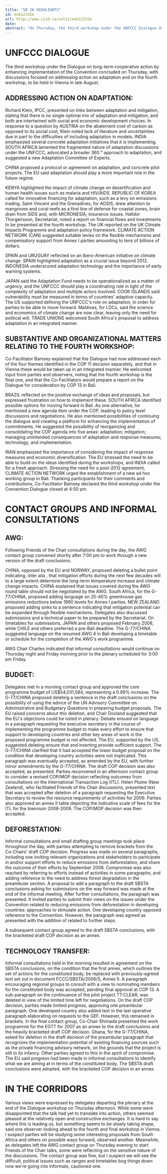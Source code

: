 ```yaml
---
title: "SB 26 HIGHLIGHTS"
id: enb12332e
url: http://www.iisd.ca/vol12/enb12332e
date: 
abstract: "On Thursday, the third workshop under the UNFCCC Dialogue drew to a close, with participants meeting in the morning and afternoon to discuss action on adaptation and matters relating to the fourth workshop in August 2007 . An AWG contact group also convened in the evening, and contact groups and informal consultations under the SBSTA and SBI continued on the budget , deforestation , and technology transfer ."
---
```


# UNFCCC DIALOGUE

The third workshop under the Dialogue on long-term cooperative action by enhancing implementation of the Convention concluded on Thursday, with discussions focused on addressing action on adaptation and on the fourth workshop, to be held in Vienna in late August.

## ADDRESSING ACTION ON ADAPTATION:

Richard Klein, IPCC, presented on links between adaptation and mitigation, stating that there is no single optimal mix of adaptation and mitigation, and both are intertwined with social and economic development choices. In response to a question by AUSTRIA on the abatement cost of carbon as opposed to its social cost, Klein noted lack of literature and uncertainties due in part to the difficulties of including adaptation in models. INDIA emphasized several concrete adaptation initiatives that it is implementing. SOUTH AFRICA lamented the fragmented nature of adaptation discussions under the UNFCCC, advocated a broader 360 ° approach to adaptation, and suggested a new Adaptation Committee of Experts.

CHINA proposed a protocol or agreement on adaptation, and concrete pilot projects. The EU said adaptation should play a more important role in the future regime.

KENYA highlighted the impact of climate change on desertification and human health issues such as malaria and HIV/AIDS. REPUBLIC OF KOREA called for innovative financing for adaptation, such as a levy on emissions trading. Saint Vincent and the Grenadines, for AOSIS, drew attention to mangroves and coral reefs as a first line of defense for coastal zones, brain drain from SIDS and, with MICRONESIA, insurance issues. Halldor Thorgeirsson, Secretariat, noted a report on financial flows and investments to be presented at the fourth workshop. The UK reported on the UK Climate Impacts Programme and adaptation policy framework. CLIMATE ACTION NETWORK (CAN) suggested suitable levies on the flexible mechanisms and compensatory support from Annex I parties amounting to tens of billions of dollars.

SPAIN and URUGUAY reflected on an Ibero-American initiative on climate change. SPAIN highlighted adaptation as a crucial issue beyond 2012. INDONESIA underscored adaptation technology and the importance of early warning systems.

JAPAN said the Adaptation Fund needs to be operationalized as a matter of urgency, and the UNFCCC should play a coordinating role in light of the complexity of adaptation and multiple actors involved. COOK ISLANDS said vulnerability must be measured in terms of countries' adaptive capacity. The US supported defining the UNFCCC's role on adaptation, in order for parties to be able to move forward. Maldives, for LDCs, said the science and economics of climate change are now clear, leaving only the need for political will. TRADE UNIONS welcomed South Africa's proposal to address adaptation in an integrated manner.

## SUBSTANTIVE AND ORGANIZATIONAL MATTERS RELATING TO THE FOURTH WORKSHOP:

Co-Facilitator Bamsey explained that the Dialogue had now addressed each of the four themes identified in the COP 11 decision separately, and that in Vienna these would be taken up in an integrated manner. He welcomed input from parties and observers, noting that the fourth workshop is the final one, and that the Co-Facilitators would prepare a report on the Dialogue for consideration by COP 13 in Bali.

BRAZIL reflected on the positive exchange of ideas and proposals, but expressed frustration on how to implement these. SOUTH AFRICA identified possible options for moving forward in Bali. As one alternative, he mentioned a new agenda item under the COP, leading to policy level discussions and negotiations. He also mentioned possibilities of continuing the dialogue and creating a platform for enhancing the implementation of commitments. He suggested the possibility of reorganizing and consolidating the COP agenda into five areas: adaptation; mitigation; managing unintended consequences of adaptation and response measures; technology; and implementation.

IRAN emphasized the importance of considering the impact of response measures and economic diversification. The EU stressed the need to be able to build on the ideas identified during the workshops, and INDIA called for a fresh approach. Stressing the need for a post-2012 agreement, CLIMATE ACTION NETWORK urged the establishment of a new ad hoc working group in Bali. Thanking participants for their comments and contributions, Co-Facilitator Bamsey declared the third workshop under the Convention Dialogue closed at 4:50 pm.

# CONTACT GROUPS AND INFORMAL CONSULTATIONS

## AWG:

Following Friends of the Chair consultations during the day, the AWG contact group convened shortly after 7:00 pm to work through a new version of the draft conclusions.

CHINA, opposed by the EU and NORWAY, proposed deleting a bullet point indicating, inter alia , that mitigation efforts during the next few decades will to a large extent determine the long-term temperature increase and climate change impacts. CHINA explained that issues covered during the AWG round table should not be negotiated by the AWG. South Africa, for the G-77/CHINA, proposed adding language on 25-40% greenhouse gas emissions reductions below 1990 levels for Annex I parties. NEW ZEALAND proposed adding sinks to a sentence indicating that mitigation potential can be expanded through flexible mechanisms. Delegates also discussed submissions and a technical paper to be prepared by the Secretariat. On timetables for submissions, JAPAN and others proposed February 2008, while CHILE and others preferred a pre-Bali deadline. The G-77/CHINA suggested language on the resumed AWG 4 in Bali developing a timetable or schedule for the completion of the AWG's work programme.

AWG Chair Charles indicated that informal consultations would continue on Thursday night and Friday morning prior to the plenary scheduled for 3:00 pm Friday.

## BUDGET:

Delegates met in a morning contact group and approved the core programme budget of US$54,031,584, representing a 0.99% increase. The G-77/CHINA proposed deleting a sentence in the draft conclusions on the possibility of using the advice of the UN Advisory Committee on Administrative and Budgetary Questions in preparing budget proposals. The EU raised concerns about this deletion, and Chair Dovland suggested that the EU's objections could be noted in plenary. Debate ensued on language in a paragraph requesting the executive secretary in the course of implementing the programme budget to make every effort to ensure that support to developing countries and other key areas of work in the proposed programme budget is not affected. The EU, supported by the US, suggested deleting ensure that and inserting provide sufficient support. The G-77/CHINA clarified that it had accepted the lower budget proposal on the condition that developing country activities were not implicated. This paragraph was eventually accepted, as amended by the EU, with further minor amendments by the G-77/CHINA. The draft COP decision was also accepted, as presented. Parties reconvened in an afternoon contact group to consider a revised COP/MOP decision reflecting outcomes from consultations on the International Transaction Log (ITL). Helen Plume (New Zealand), who facilitated Friends of the Chair discussions, presented text that was accepted after deletion of a paragraph requesting the Executive Secretary to review the resource requirements of activities for 2009. Parties also approved an annex II table depicting the indicative scale of fees for the ITL for the biennium 2008-2009. The COP/MOP decision was then accepted.

## DEFORESTATION:

Informal consultations and small drafting group meetings took place throughout the day, with parties attempting to remove brackets from the Co-Chairs' draft COP decision. Progress was made on several paragraphs, including one inviting relevant organizations and stakeholders to participate in and/or support efforts to reduce emissions from deforestation, and share the outcome of their efforts by September 2008. Compromise was also reached by referring to efforts instead of activities in some paragraphs, and adding reference to the need to address forest degradation in the preambular section. A proposal to add a paragraph to the draft SBSTA conclusions asking for submissions on the way forward was made at the end of the informal meeting. After further consultations, the paragraph was presented. It invited parties to submit their views on the issues under the Convention related to reducing emissions from deforestation in developing countries: approaches to stimulate action. One developing country opposed reference to the Convention. However, the paragraph was agreed as presented with the addition of related to further steps.

A subsequent contact group agreed to the draft SBSTA conclusions, with the bracketed draft COP decision as an annex.

## TECHNOLOGY TRANSFER:

Informal consultations held in the morning resulted in agreement on the SBSTA conclusions, on the condition that the first annex, which outlines the set of actions for the constituted body, be replaced with previously-agreed text set out in document FCCC/SBSTA/2006/5, Annex II. A paragraph encouraging regional groups to consult with a view to nominating members for the constituted body was accepted, pending final approval at COP 13. A sub-paragraph on the continuance of the pilot project TT:CLEAR, was deleted in view of the limited time left for negotiations. On the draft COP decision, parties made limited progress, approving one preambular paragraph. One developed country also added text in the last operative paragraph elaborating on requests to the GEF. However, this remained in brackets. In the final contact group, Co-Chair Shimada presented the work programme for the EGTT for 2007 as an annex to the draft conclusions and the heavily bracketed draft COP decision. Ghana, for the G-77/CHINA, asked for deletion in the draft decision of the preambular paragraph that recognizes the implementation potential of existing financing sources such as the private financing advisory network, on the grounds that the project is still in its infancy. Other parties agreed to this in the spirit of compromise. The EU said progress had been made in informal consultations to identify what we are aiming at in terms of the constituted body. The SBSTA draft conclusions were adopted, with the bracketed COP decision in an annex.

# IN THE CORRIDORS

Various views were expressed by delegates departing the plenary at the end of the Dialogue workshop on Thursday afternoon. While some were disappointed that the talk had yet to translate into action, others seemed pleased at the relatively open and constructive exchanges. It is hard to say where this is leading us, but something seems to be slowly taking shape, said one observer looking ahead to the fourth and final workshop in Vienna. I suspect parties will be studying some interesting proposals from South Africa and others on possible ways forward, observed another. Meanwhile, as delegates left the AWG contact group on Thursday evening to start Friends of the Chair talks, some were reflecting on the sensitive nature of the discussions. The contact group was fine, but I suspect we will see the difficult, political issues such as ranges and timetables bog things down now we're going into informals, cautioned one.